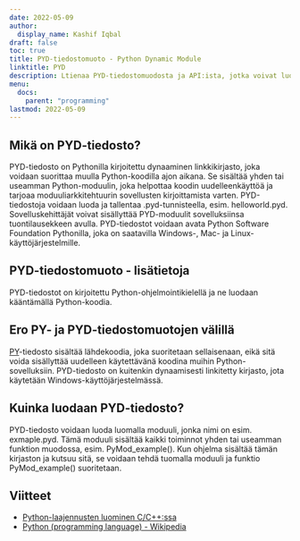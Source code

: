 ```yaml
---
date: 2022-05-09
author:
  display_name: Kashif Iqbal
draft: false
toc: true
title: PYD-tiedostomuoto - Python Dynamic Module
linktitle: PYD
description: Ltienaa PYD-tiedostomuodosta ja API:ista, jotka voivat luoda ja avata PYD-tiedostons.
menu:
  docs:
    parent: "programming"
lastmod: 2022-05-09
---
```


## Mikä on PYD-tiedosto?

PYD-tiedosto on Pythonilla kirjoitettu dynaaminen linkkikirjasto, joka voidaan suorittaa muulla Python-koodilla ajon aikana. Se sisältää yhden tai useamman Python-moduulin, joka helpottaa koodin uudelleenkäyttöä ja tarjoaa moduuliarkkitehtuurin sovellusten kirjoittamista varten. PYD-tiedostoja voidaan luoda ja tallentaa .pyd-tunnisteella, esim. helloworld.pyd. Sovelluskehittäjät voivat sisällyttää PYD-moduulit sovelluksiinsa tuontilausekkeen avulla. PYD-tiedostot voidaan avata Python Software Foundation Pythonilla, joka on saatavilla Windows-, Mac- ja Linux-käyttöjärjestelmille.

## PYD-tiedostomuoto - lisätietoja

PYD-tiedostot on kirjoitettu Python-ohjelmointikielellä ja ne luodaan kääntämällä Python-koodia.

## Ero PY- ja PYD-tiedostomuotojen välillä

[PY](/programming/py/)-tiedosto sisältää lähdekoodia, joka suoritetaan sellaisenaan, eikä sitä voida sisällyttää uudelleen käytettävänä koodina muihin Python-sovelluksiin. PYD-tiedosto on kuitenkin dynaamisesti linkitetty kirjasto, jota käytetään Windows-käyttöjärjestelmässä.

## Kuinka luodaan PYD-tiedosto?

PYD-tiedosto voidaan luoda luomalla moduuli, jonka nimi on esim. exmaple.pyd. Tämä moduuli sisältää kaikki toiminnot yhden tai useamman funktion muodossa, esim. PyMod_example(). Kun ohjelma sisältää tämän kirjaston ja kutsuu sitä, se voidaan tehdä tuomalla moduuli ja funktio PyMod_example() suoritetaan.

## Viitteet ##

 * [Python-laajennusten luominen C/C++:ssa](https://sebsauvage.net/python/mingw.html)
 * [Python (programming language) - Wikipedia](https://en.wikipedia.org/wiki/Python_(programming_language))
